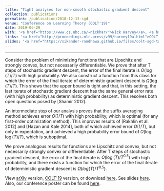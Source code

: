 ```yaml
---
title: "Tight analyses for non-smooth stochastic gradient descent"
collection: publications
permalink: /publication/2018-12-13-sgd
venue: "Conference on Learning Theory (COLT'19)"
date: 2019-06-29
with: '<a href="https://www.cs.ubc.ca/~nickhar/">Nick Harvey</a>, <a href="https://www.cs.ubc.ca/~cvliaw">Chris Liaw</a>, and <a href="https://www.yanivplan.com">Yaniv Plan</a>'
links: '<a href="http://proceedings.mlr.press/v99/harvey19a.html">COLT'19</a>,<a href="https://arxiv.org/abs/1812.05217">arXiv</a>, <a href="http://sikander-randhawa.github.io/files/sgd.pdf">pdf</a>'
slides: '<a href="https://sikander-randhawa.github.io/files/colt-sgd-talk-2019.pptm)">slides</a>'
---
```


---

Consider the problem of minimizing functions that are Lipschitz and strongly convex, but not necessarily differentiable. We prove that after T steps of stochastic gradient descent, the error of the final iterate is $O(\log(T)/T)$ with high probability. We also construct a function from this class for which the error of the final iterate of deterministic gradient descent is $\Omega(\log(T)/T)$. This shows that the upper bound is tight and that, in this setting, the last iterate of stochastic gradient descent has the same general error rate (with high probability) as deterministic gradient descent. This resolves both open questions posed by [Shamir 2012].

An intermediate step of our analysis proves that the suffix averaging method achieves error $O(1/T)$ with high probability, which is optimal (for any first-order optimization method). This improves results of [Rakhlin et al. 2012] and [Hazan and Kale 2014], both of which achieved error $O(1/T)$, but only in expectation, and achieved a high probability error bound of $O(\log \log(T)/T)$, which is suboptimal.

We prove analogous results for functions are Lipschitz and convex, but not necessarily strongly convex or differentiable. After T steps of stochastic gradient descent, the error of the final iterate is $O(\log(T)/T^{0.5})$ with high probability, and there exists a function for which the error of the final iterate of deterministic gradient descent is $\Omega(log(T)/T^{0.5})$.

View [arXiv](https://arxiv.org/abs/1812.05217) version, [COLT'19](http://proceedings.mlr.press/v99/harvey19a.html) version, or download [here](http://sikander-randhawa.github.io/files/sgd.pdf). See slides [here](https://sikander-randhawa.github.io/talks/colt-sgd-talk-2019). Also, our conference poster can be found [here](http://sikander-randhawa.github.io/files/colt-sgd-poster.pdf).


